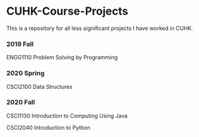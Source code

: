 # CUHK-Course-Projects
This is a repository for all less significant projects I have worked in CUHK.

### 2019 Fall
ENGG1110  Problem Solving by Programming

### 2020 Spring
CSCI2100  Data Structures

### 2020 Fall
CSCI1130  Introduction to Computing Using Java

CSCI2040  Introduction to Python

